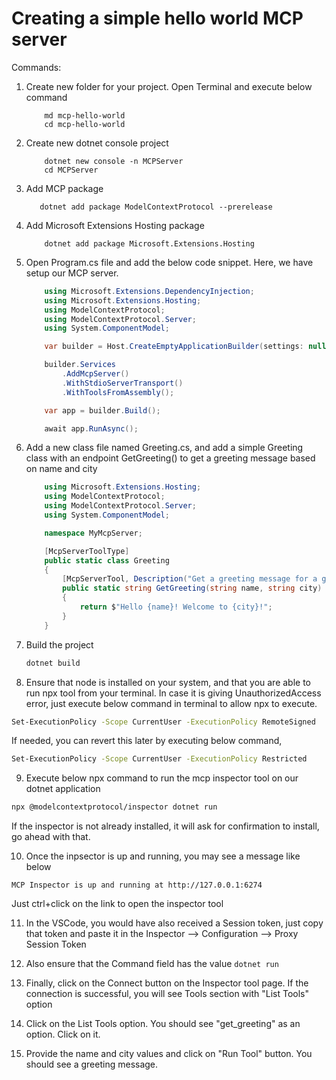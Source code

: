 # Creating a simple hello world MCP server

Commands:
1. Create new folder for your project. Open Terminal and execute below command
    ```batch 
        md mcp-hello-world
        cd mcp-hello-world
    ```
2. Create new dotnet console project
    ```batch 
        dotnet new console -n MCPServer
        cd MCPServer
    ```
3. Add MCP package
     ```batch 
        dotnet add package ModelContextProtocol --prerelease
     ```
4. Add Microsoft Extensions Hosting package
    ```batch 
        dotnet add package Microsoft.Extensions.Hosting
    ```
5. Open Program.cs file and add the below  code snippet. Here, we have setup our MCP server.
    ```csharp
        using Microsoft.Extensions.DependencyInjection;
        using Microsoft.Extensions.Hosting;
        using ModelContextProtocol;
        using ModelContextProtocol.Server;
        using System.ComponentModel;

        var builder = Host.CreateEmptyApplicationBuilder(settings: null);

        builder.Services
            .AddMcpServer()
            .WithStdioServerTransport()
            .WithToolsFromAssembly();

        var app = builder.Build();

        await app.RunAsync();
    ```
6. Add a new class file named Greeting.cs, and add a simple Greeting class with an endpoint GetGreeting() to get a greeting message based on name and city
    ```csharp
        using Microsoft.Extensions.Hosting;
        using ModelContextProtocol;
        using ModelContextProtocol.Server;
        using System.ComponentModel;

        namespace MyMcpServer;

        [McpServerToolType]
        public static class Greeting
        {
            [McpServerTool, Description("Get a greeting message for a given name and city")]
            public static string GetGreeting(string name, string city)
            {
                return $"Hello {name}! Welcome to {city}!";
            }
        }

    ```
7. Build the project
    ```bash
    dotnet build
    ```

8. Ensure that node is installed on your system, and that you are able to run npx tool from your terminal. In case it is giving UnauthorizedAccess error, just execute below command in terminal to allow npx to execute.
```bash
Set-ExecutionPolicy -Scope CurrentUser -ExecutionPolicy RemoteSigned
```
If needed, you can revert this later by executing below command,
```bash
Set-ExecutionPolicy -Scope CurrentUser -ExecutionPolicy Restricted
```

9. Execute below npx command to run the mcp inspector tool on our dotnet application
```bash
npx @modelcontextprotocol/inspector dotnet run
```
If the inspector is not already installed, it will ask for confirmation to install, go ahead with that.

10. Once the inpsector is up and running, you may see a message like below
```
MCP Inspector is up and running at http://127.0.0.1:6274
```
Just ctrl+click on the link to open the inspector tool

11. In the VSCode, you would have also received a Session token, just copy that token and paste it in the Inspector --> Configuration --> Proxy Session Token

12. Also ensure that the Command field has the value `dotnet run`

12. Finally, click on the Connect button on the Inspector tool page. If the connection is successful, you will see Tools section with "List Tools" option

13. Click on the List Tools option. You should see "get_greeting" as an option. Click on it.

14. Provide the name and city values and click on "Run Tool" button. You should see a greeting message.
